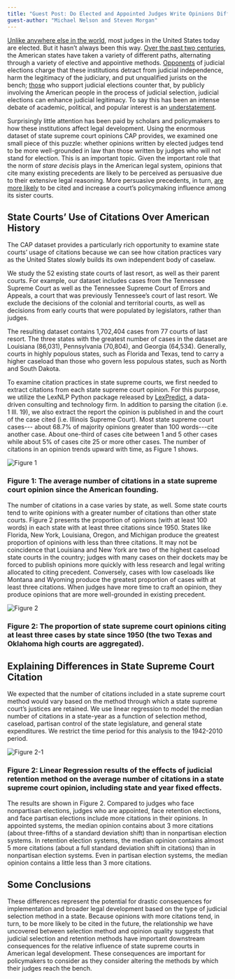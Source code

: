 ```yaml
---
title: "Guest Post: Do Elected and Appointed Judges Write Opinions Differently?"
guest-author: "Michael Nelson and Steven Morgan"
---
```

[Unlike anywhere else in the world](https://www.jstor.org/stable/10.1086/679017), most judges in the United States today are elected. But it hasn’t always been this way. [Over the past two centuries](https://www.jstor.org/stable/40648483?seq=1#metadata_info_tab_contents), the American states have taken a variety of different paths, alternating through a variety of elective and appointive methods.  [Opponents](https://www.repository.law.indiana.edu/cgi/viewcontent.cgi?article=1337&context=facpub) of judicial elections charge that these institutions detract from judicial independence, harm the legitimacy of the judiciary, and put unqualified jurists on the bench; [those](https://www.amazon.com/Elections-Controversies-Electoral-Democracy-Representation/dp/0415991331) who support judicial elections counter that, by publicly involving the American people in the process of judicial selection, judicial elections can enhance judicial legitimacy. To say this has been an intense debate of academic, political, and popular interest is an [understatement](https://www.repository.law.indiana.edu/cgi/viewcontent.cgi?article=1052&context=facpub).

Surprisingly little attention has been paid by scholars and policymakers to how these institutions affect legal development. Using the enormous dataset of state supreme court opinions CAP provides, we examined one small piece of this puzzle: whether opinions written by elected judges tend to be more well-grounded in law than those written by judges who will not stand for election. This is an important topic. Given the important role that the norm of *stare decisis* plays in the American legal system, opinions that cite many existing precedents are likely to be perceived as persuasive due to their extensive legal reasoning. More persuasive precedents, in turn, [are more likely](https://www.tandfonline.com/doi/abs/10.1080/0098261X.2017.1385432) to be cited and increase a court’s policymaking influence among its sister courts. 

## State Courts’ Use of Citations Over American History
The CAP dataset provides a particularly rich opportunity to examine state courts’ usage of citations because we can see how citation practices vary as the United States slowly builds its own independent body of caselaw. 

We study the 52 existing state courts of last resort, as well as their parent courts. For example, our dataset includes cases from the Tennessee Supreme Court as well as the Tennessee Supreme Court of Errors and Appeals, a court that was previously Tennessee’s court of last resort. We exclude the decisions of the colonial and territorial courts, as well as decisions from early courts that were populated by legislators, rather than judges.

The resulting dataset contains 1,702,404 cases from 77 courts of last resort. The three states with the greatest number of cases in the dataset are Louisiana (86,031), Pennsylvania (70,804), and Georgia (64,534). Generally, courts in highly populous states, such as Florida and Texas, tend to carry a higher caseload than those who govern less populous states, such as North and South Dakota. 

To examine citation practices in state supreme courts, we first needed to extract citations from each state supreme court opinion. For this purpose, we utilize the LexNLP Python package released by [LexPredict](https://www.lexpredict.com/), a data-driven consulting and technology firm. In addition to parsing the citation (i.e. 1 Ill. 19), we also extract the report the opinion is published in and the court of the case cited (i.e. Illinois Supreme Court). Most state supreme court cases--- about 68.7% of majority opinions greater than 100 words---cite another case. About one-third of cases cite between 1 and 5 other cases while about 5% of cases cite 25 or more other cases. The number of citations in an opinion trends upward with time, as Figure 1 shows. 

![Figure 1](https://lil-blog-media.s3.amazonaws.com/Picture1.png)

### Figure 1: The average number of citations in a state supreme court opinion since the American founding. 

The number of citations in a case varies by state, as well. Some state courts tend to write opinions with a greater number of citations than other state courts. Figure 2 presents the proportion of opinions (with at least 100 words) in each state with at least three citations since 1950. States like Florida, New York, Louisiana, Oregon, and Michigan produce the greatest proportion of opinions with less than three citations. It may not be coincidence that Louisiana and New York are two of the highest caseload state courts in the country; judges with many cases on their dockets may be forced to publish opinions more quickly with less research and legal writing allocated to citing precedent. Conversely, cases with low caseloads like Montana and Wyoming produce the greatest proportion of cases with at least three citations. When judges have more time to craft an opinion, they produce opinions that are more well-grounded in existing precedent.

![Figure 2](https://lil-blog-media.s3.amazonaws.com/Picture2.png)

### Figure 2: The proportion of state supreme court opinions citing at least three cases by state since 1950 (the two Texas and Oklahoma high courts are aggregated).


## Explaining Differences in State Supreme Court Citation
We expected that the number of citations included in a state supreme court method would vary based on the method through which a state supreme court’s justices are retained. We use linear regression to model the median number of citations in a state-year as a function of selection method, caseload, partisan control of the state legislature, and general state expenditures. We restrict the time period for this analysis to the 1942-2010 period.

![Figure 2-1](https://lil-blog-media.s3.amazonaws.com/Picture3.png)

### Figure 2: Linear Regression results of the effects of judicial retention method on the average number of citations in a state supreme court opinion, including state and year fixed effects.

The results are shown in Figure 2. Compared to judges who face nonpartisan elections, judges who are appointed, face retention elections, and face partisan elections include more citations in their opinions. In appointed systems, the median opinion contains about 3 more citations (about three-fifths of a standard deviation shift) than in nonpartisan election systems. In retention election systems, the median opinion contains almost 5 more citations (about a full standard deviation shift in citations) than in nonpartisan election systems. Even in partisan election systems, the median opinion contains a little less than 3 more citations. 

## Some Conclusions
These differences represent the potential for drastic consequences for implementation and broader legal development based on the type of judicial selection method in a state. Because opinions with more citations tend, in turn, to be more likely to be cited in the future, the relationship we have uncovered between selection method and opinion quality suggests that judicial selection and retention methods have important downstream consequences for the relative influence of state supreme courts in American legal development. These consequences are important for policymakers to consider as they consider altering the methods by which their judges reach the bench.

